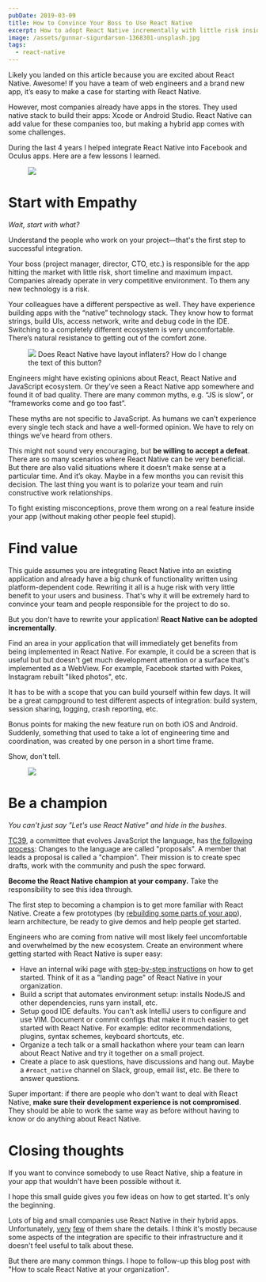 ```yaml
---
pubDate: 2019-03-09
title: How to Convince Your Boss to Use React Native
excerpt: How to adopt React Native incrementally with little risk inside an existing native application and a team full of native engineers.
image: /assets/gunnar-sigurdarson-1368301-unsplash.jpg
tags:
  - react-native
---
```


Likely you landed on this article because you are excited about React Native. Awesome! If you have a team of web engineers and a brand new app, it’s easy to make a case for starting with React Native.

However, most companies already have apps in the stores. They used native stack to build their apps: Xcode or Android Studio. React Native can add value for these companies too, but making a hybrid app comes with some challenges.

During the last 4 years I helped integrate React Native into Facebook and Oculus apps. Here are a few lessons I learned.

<figure>
  <img src="/assets/gunnar-sigurdarson-1368301-unsplash.jpg" />
</figure>

# Start with Empathy

_Wait, start with what?_

Understand the people who work on your project—that's the first step to successful integration.

Your boss (project manager, director, CTO, etc.) is responsible for the app hitting the market with little risk, short timeline and maximum impact. Companies already operate in very competitive environment. To them any new technology is a risk.

Your colleagues have a different perspective as well. They have experience building apps with the “native” technology stack. They know how to format strings, build UIs, access network, write and debug code in the IDE. Switching to a completely different ecosystem is very uncomfortable. There’s natural resistance to getting out of the comfort zone.

<figure>
  <img src="/assets/maximilian-weisbecker-544039-unsplash.jpg" />
  <span class="label">
    Does React Native have layout inflaters? How do I change the text of this button?
  </span>
</figure>

Engineers might have existing opinions about React, React Native and JavaScript ecosystem. Or they’ve seen a React Native app somewhere and found it of bad quality. There are many common myths, e.g. “JS is slow”, or “frameworks come and go too fast”.

These myths are not specific to JavaScript. As humans we can’t experience every single tech stack and have a well-formed opinion. We have to rely on things we’ve heard from others.

This might not sound very encouraging, but **be willing to accept a defeat**. There are so many scenarios where React Native can be very beneficial. But there are also valid situations where it doesn’t make sense at a particular time. And it’s okay. Maybe in a few months you can revisit this decision. The last thing you want is to polarize your team and ruin constructive work relationships.

To fight existing misconceptions, prove them wrong on a real feature inside your app (without making other people feel stupid).

# Find value

This guide assumes you are integrating React Native into an existing application and already have a big chunk of functionality written using platform-dependent code. Rewriting it all is a huge risk with very little benefit to your users and business. That's why it will be extremely hard to convince your team and people responsible for the project to do so.

But you don't have to rewrite your application! **React Native can be adopted incrementally**.

Find an area in your application that will immediately get benefits from being implemented in React Native. For example, it could be a screen that is useful but but doesn't get much development attention or a surface that's implemented as a WebView. For example, Facebook started with Pokes, Instagram rebuilt "liked photos", etc.

It has to be with a scope that you can build yourself within few days. It will be a great campground to test different aspects of integration: build system, session sharing, logging, crash reporting, etc.

Bonus points for making the new feature run on both iOS and Android. Suddenly, something that used to take a lot of engineering time and coordination, was created by one person in a short time frame.

Show, don't tell.

<figure>
  <img src="/assets/hilthart-pedersen-602249-unsplash.jpg" />
</figure>

# Be a champion 

_You can't just say "Let's use React Native" and hide in the bushes._

[TC39](https://github.com/tc39), a committee that evolves JavaScript the language, has [the following process](https://tc39.github.io/process-document/): Changes to the language are called "proposals". A member that leads a proposal is called a "champion". Their mission is to create spec drafts, work with the community and push the spec forward.

**Become the React Native champion at your company.** Take the responsibility to see this idea through.

The first step to becoming a champion is to get more familiar with React Native. Create a few prototypes (by [rebuilding some parts of your app](https://www.youtube.com/watch?v=I8b0v0uFXLs)), learn architecture, be ready to give demos and help people get started.

Engineers who are coming from native will most likely feel uncomfortable and overwhelmed by the new ecosystem. Create an environment where getting started with React Native is super easy:

- Have an internal wiki page with [step-by-step instructions](https://bitbucket.org/frantic/react-bnb) on how to get started. Think of it as a "landing page" of React Native in your organization.
- Build a script that automates environment setup: installs NodeJS and other dependencies, runs yarn install, etc.
- Setup good IDE defaults. You can't ask IntelliJ users to configure and use VIM. Document or commit configs that make it much easier to get started with React Native. For example: editor recommendations, plugins, syntax schemes, keyboard shortcuts, etc.
- Organize a tech talk or a small hackathon where your team can learn about React Native and try it together on a small project.
- Create a place to ask questions, have discussions and hang out. Maybe a `#react_native` channel on Slack, group, email list, etc. Be there to answer questions.

Super important: if there are people who don't want to deal with React Native, **make sure their development experience is not compromised**. They should be able to work the same way as before without having to know or do anything about React Native.

# Closing thoughts

If you want to convince somebody to use React Native, ship a feature in your app that wouldn't have been possible without it.

I hope this small guide gives you few ideas on how to get started. It's only the beginning.

Lots of big and small companies use React Native in their hybrid apps. Unfortunately, [very](https://medium.com/airbnb-engineering/react-native-at-airbnb-f95aa460be1c) [few](https://eng.uber.com/ubereats-react-native/) of them share the details. I think it's mostly because some aspects of the integration are specific to their infrastructure and it doesn't feel useful to talk about these.

But there are many common things. I hope to follow-up this blog post with "How to scale React Native at your organization".
